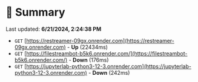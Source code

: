 # 📖 Summary
Last updated: **6/21/2024, 2:24:38 PM**

- `GET` [https://restreamer-09gx.onrender.com](https://restreamer-09gx.onrender.com) - **Up** (22434ms)
- `GET` [https://filestreambot-b5k6.onrender.com/](https://filestreambot-b5k6.onrender.com/) - **Down** (176ms)
- `GET` [https://jupyterlab-python3-12-3.onrender.com](https://jupyterlab-python3-12-3.onrender.com) - **Down** (242ms)
